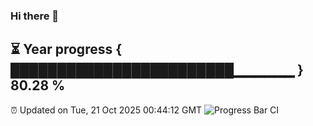### Hi there 👋
⏳ Year progress { ████████████████████████▁▁▁▁▁▁ } 80.28 %
---
⏰ Updated on Tue, 21 Oct 2025 00:44:12 GMT
![Progress Bar CI](https://github.com/Moyi321/Moyi321/workflows/Progress%20Bar%20CI/badge.svg)
